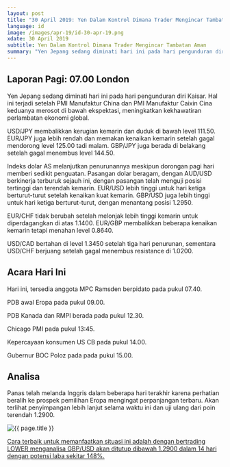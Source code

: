 ```yaml
---
layout: post
title: "30 April 2019: Yen Dalam Kontrol Dimana Trader Mengincar Tambatan Aman" 
language: id
image: /images/apr-19/id-30-apr-19.png
xdate: 30 April 2019
subtitle: Yen Dalam Kontrol Dimana Trader Mengincar Tambatan Aman
summary: "Yen Jepang sedang diminati hari ini pada hari pengunduran diri Kaisar. Hal ini terjadi setelah PMI Manufaktur China dan PMI Manufaktur Caixin Cina keduanya merosot di bawah ekspektasi, meningkatkan kekhawatiran perlambatan ekonomi global"
---
```

## Laporan Pagi: 07.00 London

Yen Jepang sedang diminati hari ini pada hari pengunduran diri Kaisar. Hal ini terjadi setelah PMI Manufaktur China dan PMI Manufaktur Caixin Cina keduanya merosot di bawah ekspektasi, meningkatkan kekhawatiran perlambatan ekonomi global.

USD/JPY membalikkan kerugian kemarin dan duduk di bawah level 111.50. EUR/JPY juga lebih rendah dan memakan kenaikan kemarin setelah gagal mendorong level 125.00 tadi malam. GBP/JPY juga berada di belakang setelah gagal menembus level 144.50.

Indeks dolar AS melanjutkan penurunannya meskipun dorongan pagi hari memberi sedikit penguatan. Pasangan dolar beragam, dengan AUD/USD berkinerja terburuk sejauh ini, dengan pasangan telah menguji posisi tertinggi dan terendah kemarin. EUR/USD lebih tinggi untuk hari ketiga berturut-turut setelah kenaikan kuat kemarin. GBP/USD juga lebih tinggi untuk hari ketiga berturut-turut, dengan menantang posisi 1.2950.

EUR/CHF tidak berubah setelah melonjak lebih tinggi kemarin untuk diperdagangkan di atas 1.1400. EUR/GBP membalikkan beberapa kenaikan kemarin tetapi menahan level 0.8640.

USD/CAD bertahan di level 1.3450 setelah tiga hari penurunan, sementara USD/CHF berjuang setelah gagal menembus resistance di 1.0200.

## Acara Hari Ini

Hari ini, tersedia anggota MPC Ramsden berpidato pada pukul 07.40.

PDB awal Eropa pada pukul 09.00.

PDB Kanada dan RMPI berada pada pukul 12.30.

Chicago PMI pada pukul 13:45.

Kepercayaan konsumen US CB pada pukul 14.00.

Gubernur BOC Poloz pada pada pukul 15.00.

## Analisa

Panas telah melanda Inggris dalam beberapa hari terakhir karena perhatian beralih ke prospek pemilihan Eropa mengingat perpanjangan terbaru. Akan terlihat penyimpangan lebih lanjut selama waktu ini dan uji ulang dari poin terendah 1.2900.

<img src="{{ site.url }}/images/apr-19/id-30-apr-19.png" alt="{{ page.title }}" title="{{ page.title }}">

<a href="%LINK%%?currency=USD&market=forex&underlying=frxGBPUSD&formname=higherlower&duration_amount=14&duration_units=d&amount=10&amount_type=stake&expiry_type=duration&barrier=1.2900" target="_blank" rel="noopener noreferrer nofollow">Cara terbaik untuk memanfaatkan situasi ini adalah dengan bertrading LOWER menganalisa GBP/USD akan ditutup dibawah 1.2900 dalam 14 hari dengan potensi laba sekitar 148%.</a>